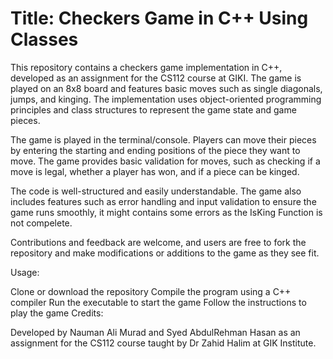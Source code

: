 # Title: Checkers Game in C++ Using Classes


This repository contains a checkers game implementation in C++, developed as an assignment for the CS112 course at GIKI. The game is played on an 8x8 board and features basic moves such as single diagonals, jumps, and kinging. The implementation uses object-oriented programming principles and class structures to represent the game state and game pieces.

The game is played in the terminal/console. Players can move their pieces by entering the starting and ending positions of the piece they want to move. The game provides basic validation for moves, such as checking if a move is legal, whether a player has won, and if a piece can be kinged.

The code is well-structured and easily understandable. The game also includes features such as error handling and input validation to ensure the game runs smoothly, it might contains some errors as the IsKing Function is not compelete.

Contributions and feedback are welcome, and users are free to fork the repository and make modifications or additions to the game as they see fit.

Usage:

Clone or download the repository
Compile the program using a C++ compiler
Run the executable to start the game
Follow the instructions to play the game
Credits:

Developed by Nauman Ali Murad and Syed AbdulRehman Hasan as an assignment for the CS112 course taught by Dr Zahid Halim at GIK Institute.
